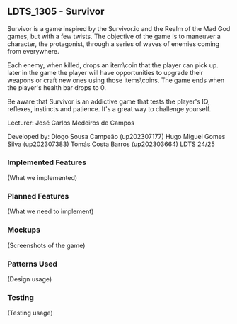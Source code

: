 ## LDTS_1305 - Survivor
Survivor is a game inspired by the Survivor.io and the Realm of the Mad God games, but with a few twists. The objective of the game is to maneuver a character, the protagonist, through a series of waves of enemies coming from everywhere.

Each enemy, when killed, drops an item\coin that the player can pick up. later in the game the player will have opportunities to upgrade their weapons or craft new ones using those items\coins. The game ends when the player's health bar drops to 0.

Be aware that Survivor is an addictive game that tests the player's IQ, reflexes, instincts and patience. It's a great way to challenge yourself.

Lecturer:
José Carlos Medeiros de Campos 

Developed by:
Diogo Sousa Campeão (up202307177)
Hugo Miguel Gomes Silva (up202307383)
Tomás Costa Barros (up202303664)
LDTS 24/25

### Implemented Features
(What we implemented)

### Planned Features
(What we need to implement)

### Mockups
(Screenshots of the game)

### Patterns Used
(Design usage)

### Testing
(Testing usage)
